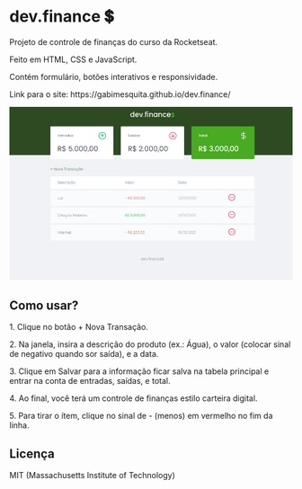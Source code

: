 # dev.finance 💲


<p>Projeto de controle de finanças do curso da Rocketseat.</p>


<p>Feito em HTML, CSS e JavaScript.</p> 
 
 
<p>Contém formulário, botões interativos e responsividade.</p>


<p>Link para o site: https://gabimesquita.github.io/dev.finance/</p>


<img src="dev.png"></br>

<h2>Como usar?</h2>

<p>1. Clique no botão + Nova Transação.</p>

<p>2. Na janela, insira a descrição do produto (ex.: Água), o valor (colocar sinal de negativo quando sor saída), e a data.</p>

<p>3. Clique em Salvar para a informação ficar salva na tabela principal e entrar na conta de entradas, saídas, e total.</p>

<p>4. Ao final, você terá um controle de finanças estilo carteira digital.</p>

<p>5. Para tirar o ítem, clique no sinal de - (menos) em vermelho no fim da linha.</p>

<h2>Licença</h2>

<p>MIT (Massachusetts Institute of Technology)</p>
 
